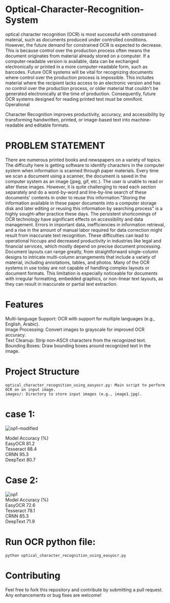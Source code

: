 # Optical-Character-Recognition-System

optical character recognition (OCR) is most 
successful with constrained material, such as documents 
produced under controlled conditions. However, the future 
demand for constrained OCR is expected to decrease. This 
is because control over the production process often 
means the document originates from material already 
stored on a computer. If a computer-readable version is 
available, data can be exchanged electronically or printed 
in a more computer-readable form, such as barcodes. 
Future OCR systems will be vital for recognizing 
documents where control over the production process is 
impossible. This includes material where the recipient 
lacks access to an electronic version and has no control 
over the production process, or older material that 
couldn't be generated electronically at the time of 
production. Consequently, future OCR systems designed 
for reading printed text must be omnifont. Operational 

Character Recognition improves productivity, accuracy, 
and accessibility by transforming handwritten, printed, or 
image-based text into machine-readable and editable 
formats.

# PROBLEM STATEMENT
There are numerous printed books and newspapers on a 
variety of topics. The difficulty here is getting software to 
identify characters in the computer system when 
information is scanned through paper materials. Every 
time we scan a document using a scanner, the document is 
saved in the computer system as an image (jpeg, gif, etc.). 
The user is unable to read or alter these images. However, 
it is quite challenging to read each section separately and 
do a word-by-word and line-by-line search of these 
documents' contents in order to reuse this 
information."Storing the information available in these 
paper documents into a computer storage disk and later 
editing or reusing this information by searching process" is 
a highly sought-after practice these days. The persistent 
shortcomings of OCR technology have significant effects on 
accessibility and data management. Errors in important 
data, inefficiencies in information retrieval, and a rise in 
the amount of manual labor required for data correction 
might result from inaccurate text recognition. These 
difficulties can lead to operational hiccups and decreased 
productivity in industries like legal and financial services, 
which mostly depend on precise document processing.
Document layouts can range greatly, from 
straightforward single-column designs to intricate 
multi-column arrangements that include a variety of 
material, including annotations, tables, and photos. Many 
of the OCR systems in use today are not capable of 
handling complex layouts or document formats. This 
limitation is especially noticeable for documents with 
irregular formatting, embedded graphics, or non-linear 
text layouts, as they can result in inaccurate or partial text 
extraction.


# Features
Multi-language Support: OCR with support for multiple languages (e.g., English, Arabic). <br>
Image Processing: Convert images to grayscale for improved OCR accuracy. <br>
Text Cleanup: Strip non-ASCII characters from the recognized text.<br>
Bounding Boxes: Draw bounding boxes around recognized text in the image. <br>

# Project Structure
```
optical_character_recognition_using_easyocr.py: Main script to perform OCR on an input image.
images/: Directory to store input images (e.g., image1.jpg).
```

# case 1: <br>
![op1-modified](https://github.com/user-attachments/assets/f9c02cbc-49d3-47cc-92a6-fc253eac64bf) <br>

Model Accuracy (%)<br>
EasyOCR 81.2<br>
Tesseract 88.4<br>
CRNN 95.3<br>
DeepText 80.7<br>

# Case 2: <br>
![op1](https://github.com/user-attachments/assets/0738c7cb-ed86-4dca-b390-a8aa2414f611) <br>
Model Accuracy (%) <br>
EasyOCR 72.6<br>
Tesseract 78.1<br>
CRNN 85.3<br>
DeepText 71.9<br>

# Run OCR python file:
```
python optical_character_recognition_using_easyocr.py
```
# Contributing
Feel free to fork this repository and contribute by submitting a pull request. Any enhancements or bug fixes are welcome!
